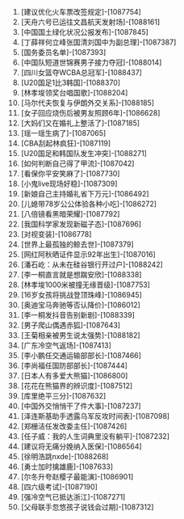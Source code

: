 
1. [建议优化火车票改签规定]-[1087754]
1. [天舟六号已运往文昌航天发射场]-[1088161]
1. [中国国土绿化状况公报发布]-[1087845]
1. [丁薛祥何立峰张国清刘国中为副总理]-[1087387]
1. [国务委员名单]-[1087393]
1. [中国队短道世锦赛男子接力夺冠]-[1088014]
1. [四川女篮夺WCBA总冠军]-[1088437]
1. [U20国足1比3韩国]-[1088370]
1. [林孝埈领奖台唱国歌]-[1088204]
1. [马尔代夫恢复与伊朗外交关系]-[1088185]
1. [女子回应烧伤后被男友照顾6年]-[1086628]
1. [大妈们又在婚礼上整活了]-[1087185]
1. [瑶一瑶生病了]-[1087065]
1. [CBA刮起林疯狂]-[1087119]
1. [U20国足和韩国队发生冲突]-[1088271]
1. [如何判断自己得了甲流]-[1087042]
1. [看保你平安笑麻了]-[1087730]
1. [小鬼live现场好稳]-[1087309]
1. [新娘自己主持婚礼省下万元]-[1086492]
1. [儿媳带78岁公公体验各种小吃]-[1086272]
1. [八倍镜看黑暗荣耀]-[1087792]
1. [我国科学家发现新磁子态]-[1087696]
1. [对视变装]-[1086778]
1. [世界上最孤独的鲸去世]-[1087379]
1. [网红阿秋晒证件显示92年出生]-[1087016]
1. [潘石屹：从未在硅谷银行开过户]-[1088242]
1. [李一桐直言就是想踹安欣]-[1088338]
1. [林孝埈1000米被撞无缘晋级]-[1087753]
1. [16岁女孩将挑战登顶珠峰]-[1086945]
1. [奥迪宝马奔驰等否认降价]-[1086012]
1. [李一桐发抖音告别新剧]-[1088339]
1. [男子爬山偶遇赤狐]-[1087643]
1. [王菊相亲被男生说太强势]-[1088182]
1. [广东冷空气返场]-[1087413]
1. [李小鹏任交通运输部部长]-[1087466]
1. [李尚福任国防部部长]-[1087444]
1. [日本人有多爱大熊猫]-[1086800]
1. [花花在熊猫界的辨识度]-[1087512]
1. [库里绝平三分]-[1087632]
1. [中国外交悄悄干了件大事]-[1087237]
1. [泽连斯基助手透露乌军反攻时间表]-[1087098]
1. [郑栅洁任发改委主任]-[1087426]
1. [任子威：我的人生词典里没有躺平]-[1087232]
1. [建议将无痛分娩纳入医保]-[1086564]
1. [徐明浩跳nxde]-[1088268]
1. [勇士加时擒雄鹿]-[1087633]
1. [尔冬升夸赵樱子最能演]-[1086901]
1. [四六级考试]-[1087190]
1. [强冷空气已抵达浙江]-[1087271]
1. [父母联手忽悠孩子说钱会过期]-[1087312]